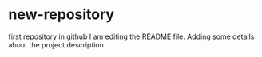 # new-repository
first repository in github
I am editing the README file. Adding some details about the project description
